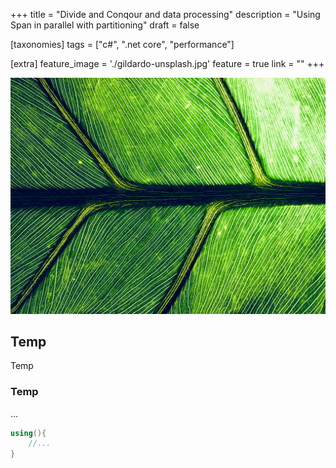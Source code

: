 +++
title = "Divide and Conqour and data processing"
description = "Using Span<T> in parallel with partitioning"
draft = false

[taxonomies]
tags = ["c#", ".net core", "performance"]

[extra]
feature_image = './gildardo-unsplash.jpg'
feature = true
link = ""
+++

![Streams](gildardo-unsplash.jpg)

## Temp

Temp

### Temp

...

```c#
using(){
    //...
}
```